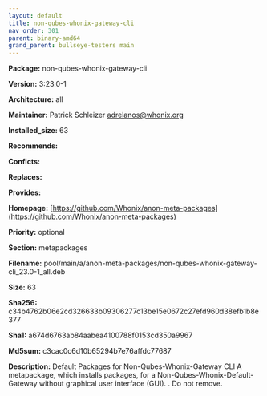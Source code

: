 ```yaml
---
layout: default
title: non-qubes-whonix-gateway-cli
nav_order: 301
parent: binary-amd64
grand_parent: bullseye-testers main
---
```


**Package:** non-qubes-whonix-gateway-cli

**Version:** 3:23.0-1

**Architecture:**  all

**Maintainer:**  Patrick Schleizer <adrelanos@whonix.org>

**Installed_size:**  63

**Recommends:**  

**Conficts:**  

**Replaces:**  

**Provides:**  

**Homepage:**  [https://github.com/Whonix/anon-meta-packages](https://github.com/Whonix/anon-meta-packages)

**Priority:**  optional

**Section:** metapackages

**Filename:**  pool/main/a/anon-meta-packages/non-qubes-whonix-gateway-cli_23.0-1_all.deb

**Size:**  63

**Sha256:**  c34b4762b06e2cd326633b09306277c13be15e0672c27efd960d38efb1b8e377

**Sha1:**  a674d6763ab84aabea4100788f0153cd350a9967

**Md5sum:**  c3cac0c6d10b65294b7e76affdc77687

**Description:** Default Packages for Non-Qubes-Whonix-Gateway CLI
 A metapackage, which installs packages, for a
 Non-Qubes-Whonix-Default-Gateway without graphical user interface (GUI).
 .
 Do not remove.


